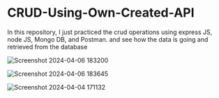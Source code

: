 # CRUD-Using-Own-Created-API
In this repository, I just practiced the crud operations using express JS, node JS, Mongo DB, and Postman. and see how the data is going and retrieved from the database 

![Screenshot 2024-04-06 183200](https://github.com/sagarchaurasia176/CRUD-Using-API/assets/101509099/98b49e33-9390-4489-9cba-57ce358a387c)

![Screenshot 2024-04-06 183645](https://github.com/sagarchaurasia176/CRUD-Using-API/assets/101509099/01505db8-2774-409d-b300-124e495b5ab2)

![Screenshot 2024-04-04 171132](https://github.com/sagarchaurasia176/CRUD-Using-API/assets/101509099/dd3914df-9f2f-49c0-8b76-7f14d8715a2b)
